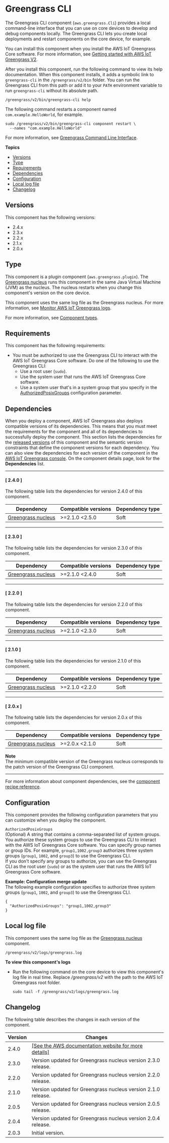 # Greengrass CLI<a name="greengrass-cli-component"></a>

The Greengrass CLI component \(`aws.greengrass.Cli`\) provides a local command\-line interface that you can use on core devices to develop and debug components locally\. The Greengrass CLI lets you create local deployments and restart components on the core device, for example\.

You can install this component when you install the AWS IoT Greengrass Core software\. For more information, see [Getting started with AWS IoT Greengrass V2](getting-started.md)\.

After you install this component, run the following command to view its help documentation\. When this component installs, it adds a symbolic link to `greengrass-cli` in the `/greengrass/v2/bin` folder\. You can run the Greengrass CLI from this path or add it to your `PATH` environment variable to run `greengrass-cli` without its absolute path\.

```
/greengrass/v2/bin/greengrass-cli help
```

The following command restarts a component named `com.example.HelloWorld`, for example\.

```
sudo /greengrass/v2/bin/greengrass-cli component restart \
  --names "com.example.HelloWorld"
```

For more information, see [Greengrass Command Line Interface](gg-cli.md)\.

**Topics**
+ [Versions](#greengrass-cli-component-versions)
+ [Type](#greengrass-cli-component-type)
+ [Requirements](#greengrass-cli-component-requirements)
+ [Dependencies](#greengrass-cli-component-dependencies)
+ [Configuration](#greengrass-cli-component-configuration)
+ [Local log file](#greengrass-cli-component-log-file)
+ [Changelog](#greengrass-cli-component-changelog)

## Versions<a name="greengrass-cli-component-versions"></a>

This component has the following versions:
+ 2\.4\.x
+ 2\.3\.x
+ 2\.2\.x
+ 2\.1\.x
+ 2\.0\.x

## Type<a name="greengrass-cli-component-type"></a>

<a name="public-component-type-plugin-para1"></a>This component is a plugin component \(`aws.greengrass.plugin`\)\. The [Greengrass nucleus](greengrass-nucleus-component.md) runs this component in the same Java Virtual Machine \(JVM\) as the nucleus\. The nucleus restarts when you change this component's version on the core device\.

<a name="public-component-type-plugin-para2"></a>This component uses the same log file as the Greengrass nucleus\. For more information, see [Monitor AWS IoT Greengrass logs](monitor-logs.md)\.

<a name="public-component-type-more-information"></a>For more information, see [Component types](develop-greengrass-components.md#component-types)\.

## Requirements<a name="greengrass-cli-component-requirements"></a>

This component has the following requirements:
+ You must be authorized to use the Greengrass CLI to interact with the AWS IoT Greengrass Core software\. Do one of the following to use the Greengrass CLI:
  + Use a root user \(`sudo`\)\.
  + Use the system user that runs the AWS IoT Greengrass Core software\.
  + Use a system user that's in a system group that you specify in the [AuthorizedPosixGroups](#greengrass-cli-component-configuration-authorizedposixgroups) configuration parameter\.

## Dependencies<a name="greengrass-cli-component-dependencies"></a>

When you deploy a component, AWS IoT Greengrass also deploys compatible versions of its dependencies\. This means that you must meet the requirements for the component and all of its dependencies to successfully deploy the component\. This section lists the dependencies for the [released versions](#greengrass-cli-component-changelog) of this component and the semantic version constraints that define the component versions for each dependency\. You can also view the dependencies for each version of the component in the [AWS IoT Greengrass console](https://console.aws.amazon.com/greengrass)\. On the component details page, look for the **Dependencies** list\.

------
#### [ 2\.4\.0 ]

The following table lists the dependencies for version 2\.4\.0 of this component\.


| Dependency | Compatible versions | Dependency type | 
| --- | --- | --- | 
| [Greengrass nucleus](greengrass-nucleus-component.md) | >=2\.1\.0 <2\.5\.0 | Soft | 

------
#### [ 2\.3\.0 ]

The following table lists the dependencies for version 2\.3\.0 of this component\.


| Dependency | Compatible versions | Dependency type | 
| --- | --- | --- | 
| [Greengrass nucleus](greengrass-nucleus-component.md) | >=2\.1\.0 <2\.4\.0 | Soft | 

------
#### [ 2\.2\.0 ]

The following table lists the dependencies for version 2\.2\.0 of this component\.


| Dependency | Compatible versions | Dependency type | 
| --- | --- | --- | 
| [Greengrass nucleus](greengrass-nucleus-component.md) | >=2\.1\.0 <2\.3\.0 | Soft | 

------
#### [ 2\.1\.0 ]

The following table lists the dependencies for version 2\.1\.0 of this component\.


| Dependency | Compatible versions | Dependency type | 
| --- | --- | --- | 
| [Greengrass nucleus](greengrass-nucleus-component.md) | >=2\.1\.0 <2\.2\.0 | Soft | 

------
#### [ 2\.0\.x ]

The following table lists the dependencies for version 2\.0\.x of this component\.


| Dependency | Compatible versions | Dependency type | 
| --- | --- | --- | 
| [Greengrass nucleus](greengrass-nucleus-component.md) | >=2\.0\.x <2\.1\.0 | Soft | 

**Note**  
The minimum compatible version of the Greengrass nucleus corresponds to the patch version of the Greengrass CLI component\. 

------

For more information about component dependencies, see the [component recipe reference](component-recipe-reference.md#recipe-reference-component-dependencies)\.

## Configuration<a name="greengrass-cli-component-configuration"></a>

This component provides the following configuration parameters that you can customize when you deploy the component\.

  `AuthorizedPosixGroups`   
\(Optional\) A string that contains a comma\-separated list of system groups\. You authorize these system groups to use the Greengrass CLI to interact with the AWS IoT Greengrass Core software\. You can specify group names or group IDs\. For example, `group1,1002,group3` authorizes three system groups \(`group1`, `1002`, and `group3`\) to use the Greengrass CLI\.  
If you don't specify any groups to authorize, you can use the Greengrass CLI as the root user \(`sudo`\) or as the system user that runs the AWS IoT Greengrass Core software\.

**Example: Configuration merge update**  
The following example configuration specifies to authorize three system groups \(`group1`, `1002`, and `group3`\) to use the Greengrass CLI\.  

```
{
  "AuthorizedPosixGroups": "group1,1002,group3"
}
```

## Local log file<a name="greengrass-cli-component-log-file"></a>

This component uses the same log file as the [Greengrass nucleus](greengrass-nucleus-component.md) component\.

```
/greengrass/v2/logs/greengrass.log
```

**To view this component's logs**
+ Run the following command on the core device to view this component's log file in real time\. Replace */greengrass/v2* with the path to the AWS IoT Greengrass root folder\.

  ```
  sudo tail -f /greengrass/v2/logs/greengrass.log
  ```

## Changelog<a name="greengrass-cli-component-changelog"></a>

The following table describes the changes in each version of the component\.


|  **Version**  |  **Changes**  | 
| --- | --- | 
|  2\.4\.0  |  <a name="changelog-greengrass-cli-2.4.0"></a>[\[See the AWS documentation website for more details\]](http://docs.aws.amazon.com/greengrass/v2/developerguide/greengrass-cli-component.html)  | 
|  2\.3\.0  |  Version updated for Greengrass nucleus version 2\.3\.0 release\.  | 
|  2\.2\.0  |  Version updated for Greengrass nucleus version 2\.2\.0 release\.  | 
|  2\.1\.0  |  Version updated for Greengrass nucleus version 2\.1\.0 release\.  | 
|  2\.0\.5  | Version updated for Greengrass nucleus version 2\.0\.5 release\. | 
|  2\.0\.4  | Version updated for Greengrass nucleus version 2\.0\.4 release\. | 
|  2\.0\.3  |  Initial version\.  | 